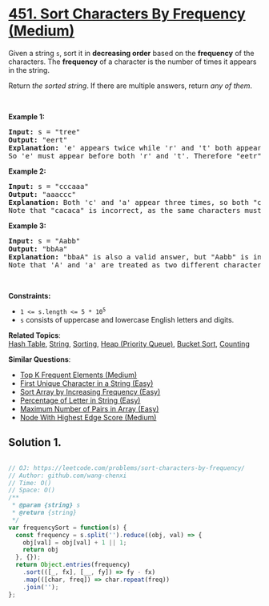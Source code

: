 # [451. Sort Characters By Frequency (Medium)](https://leetcode.com/problems/sort-characters-by-frequency/)

<p>Given a string <code>s</code>, sort it in <strong>decreasing order</strong> based on the <strong>frequency</strong> of the characters. The <strong>frequency</strong> of a character is the number of times it appears in the string.</p>

<p>Return <em>the sorted string</em>. If there are multiple answers, return <em>any of them</em>.</p>

<p>&nbsp;</p>
<p><strong>Example 1:</strong></p>

<pre><strong>Input:</strong> s = "tree"
<strong>Output:</strong> "eert"
<strong>Explanation:</strong> 'e' appears twice while 'r' and 't' both appear once.
So 'e' must appear before both 'r' and 't'. Therefore "eetr" is also a valid answer.
</pre>

<p><strong>Example 2:</strong></p>

<pre><strong>Input:</strong> s = "cccaaa"
<strong>Output:</strong> "aaaccc"
<strong>Explanation:</strong> Both 'c' and 'a' appear three times, so both "cccaaa" and "aaaccc" are valid answers.
Note that "cacaca" is incorrect, as the same characters must be together.
</pre>

<p><strong>Example 3:</strong></p>

<pre><strong>Input:</strong> s = "Aabb"
<strong>Output:</strong> "bbAa"
<strong>Explanation:</strong> "bbaA" is also a valid answer, but "Aabb" is incorrect.
Note that 'A' and 'a' are treated as two different characters.
</pre>

<p>&nbsp;</p>
<p><strong>Constraints:</strong></p>

<ul>
	<li><code>1 &lt;= s.length &lt;= 5 * 10<sup>5</sup></code></li>
	<li><code>s</code> consists of uppercase and lowercase English letters and digits.</li>
</ul>


**Related Topics**:  
[Hash Table](https://leetcode.com/tag/hash-table/), [String](https://leetcode.com/tag/string/), [Sorting](https://leetcode.com/tag/sorting/), [Heap (Priority Queue)](https://leetcode.com/tag/heap-priority-queue/), [Bucket Sort](https://leetcode.com/tag/bucket-sort/), [Counting](https://leetcode.com/tag/counting/)

**Similar Questions**:
* [Top K Frequent Elements (Medium)](https://leetcode.com/problems/top-k-frequent-elements/)
* [First Unique Character in a String (Easy)](https://leetcode.com/problems/first-unique-character-in-a-string/)
* [Sort Array by Increasing Frequency (Easy)](https://leetcode.com/problems/sort-array-by-increasing-frequency/)
* [Percentage of Letter in String (Easy)](https://leetcode.com/problems/percentage-of-letter-in-string/)
* [Maximum Number of Pairs in Array (Easy)](https://leetcode.com/problems/maximum-number-of-pairs-in-array/)
* [Node With Highest Edge Score (Medium)](https://leetcode.com/problems/node-with-highest-edge-score/)

## Solution 1.

```js

// OJ: https://leetcode.com/problems/sort-characters-by-frequency/
// Author: github.com/wang-chenxi
// Time: O()
// Space: O()
/**
 * @param {string} s
 * @return {string}
 */
var frequencySort = function(s) {
  const frequency = s.split('').reduce((obj, val) => {
    obj[val] = obj[val] + 1 || 1;
    return obj
  }, {});
  return Object.entries(frequency)
    .sort(([_, fx], [__, fy]) => fy - fx)
    .map(([char, freq]) => char.repeat(freq))
    .join('');
};

```